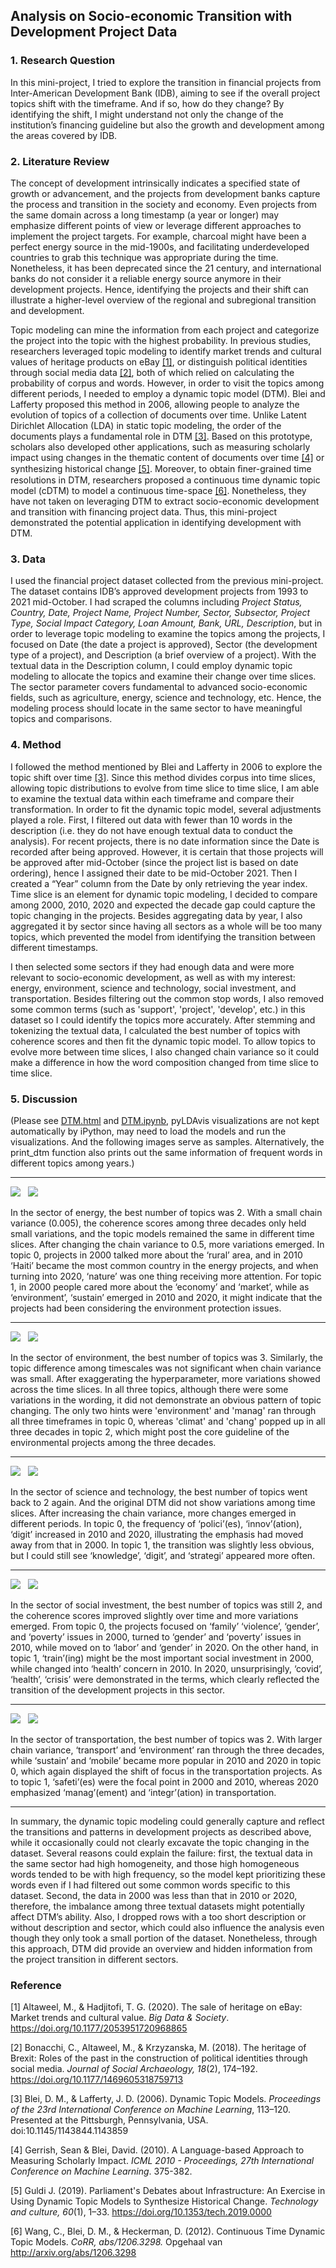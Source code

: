## __Analysis on Socio-economic Transition with Development Project Data__

### __1. Research Question__
In this mini-project, I tried to explore the transition in financial projects from Inter-American Development Bank (IDB), aiming to see if the overall project topics shift with the timeframe. And if so, how do they change? By identifying the shift, I might understand not only the change of the institution’s financing guideline but also the growth and development among the areas covered by IDB.

### __2. Literature Review__
The concept of development intrinsically indicates a specified state of growth or advancement, and the projects from development banks capture the process and transition in the society and economy. Even projects from the same domain across a long timestamp (a year or longer) may emphasize different points of view or leverage different approaches to implement the project targets. For example, charcoal might have been a perfect energy source in the mid-1900s, and facilitating underdeveloped countries to grab this technique was appropriate during the time. Nonetheless, it has been deprecated since the 21 century, and international banks do not consider it a reliable energy source anymore in their development projects. Hence, identifying the projects and their shift can illustrate a higher-level overview of the regional and subregional transition and development. 

Topic modeling can mine the information from each project and categorize the project into the topic with the highest probability. In previous studies, researchers leveraged topic modeling to identify market trends and cultural values of heritage products on eBay [[1]](#1), or distinguish political identities through social media data [[2]](#2), both of which relied on calculating the probability of corpus and words. However, in order to visit the topics among different periods, I needed to employ a dynamic topic model (DTM). Blei and Lafferty proposed this method in 2006, allowing people to analyze the evolution of topics of a collection of documents over time. Unlike Latent Dirichlet Allocation (LDA) in static topic modeling, the order of the documents plays a fundamental role in DTM [[3]](#3). Based on this prototype, scholars also developed other applications, such as measuring scholarly impact using changes in the thematic content of documents over time [[4]](#4) or synthesizing historical change [[5]](#5). Moreover, to obtain ﬁner-grained time resolutions in DTM, researchers proposed a continuous time dynamic topic model (cDTM) to model a continuous time-space [[6]](#6). Nonetheless, they have not taken on leveraging DTM to extract socio-economic development and transition with financing project data. Thus, this mini-project demonstrated the potential application in identifying development with DTM.
### __3. Data__
I used the financial project dataset collected from the previous mini-project. The dataset contains IDB’s approved development projects from 1993 to 2021 mid-October. I had scraped the columns including *Project Status, Country, Date, Project Name, Project Number, Sector, Subsector, Project Type, Social Impact Category, Loan Amount, Bank, URL, Description*, but in order to leverage topic modeling to examine the topics among the projects, I focused on Date (the date a project is approved), Sector (the development type of a project), and Description (a brief overview of a project). With the textual data in the Description column, I could employ dynamic topic modeling to allocate the topics and examine their change over time slices. The sector parameter covers fundamental to advanced socio-economic fields, such as agriculture, energy, science and technology, etc. Hence, the modeling process should locate in the same sector to have meaningful topics and comparisons.

### __4. Method__
I followed the method mentioned by Blei and Lafferty in 2006 to explore the topic shift over time [[3]](#3). Since this method divides corpus into time slices, allowing topic distributions to evolve from time slice to time slice, I am able to examine the textual data within each timeframe and compare their transformation. In order to fit the dynamic topic model, several adjustments played a role. First, I filtered out data with fewer than 10 words in the description (i.e. they do not have enough textual data to conduct the analysis). For recent projects, there is no date information since the Date is recorded after being approved. However, it is certain that those projects will be approved after mid-October (since the project list is based on date ordering), hence I assigned their date to be mid-October 2021. Then I created a “Year” column from the Date by only retrieving the year index. Time slice is an element for dynamic topic modeling, I decided to compare among 2000, 2010, 2020 and expected the decade gap could capture the topic changing in the projects. Besides aggregating data by year, I also aggregated it by sector since having all sectors as a whole will be too many topics, which prevented the model from identifying the transition between different timestamps.

I then selected some sectors if they had enough data and were more relevant to socio-economic development, as well as with my interest: energy, environment, science and technology, social investment, and transportation. Besides filtering out the common stop words, I also removed some common terms (such as 'support', 'project', 'develop', etc.) in this dataset so I could identify the topics more accurately. After stemming and tokenizing the textual data, I calculated the best number of topics with coherence scores and then fit the dynamic topic model. To allow topics to evolve more between time slices, I also changed chain variance so it could make a difference in how the word composition changed from time slice to time slice.

### __5. Discussion__

(Please see [DTM.html](DTM.html) and [DTM.ipynb](DTM.ipynb), pyLDAvis visualizations are not kept automatically by iPython, may need to load the models and run the visualizations. And the following images serve as samples. Alternatively, the print_dtm function also prints out the same information of frequent words in different topics among years.)

---
<img src="Sector of energy.png">
&nbsp;
<img src="Sector of energy print out.png">

In the sector of energy, the best number of topics was 2. With a small chain variance (0.005), the coherence scores among three decades only held small variations, and the topic models remained the same in different time slices. After changing the chain variance to 0.5, more variations emerged. In topic 0, projects in 2000 talked more about the ‘rural’ area, and in 2010 ‘Haiti’ became the most common country in the energy projects, and when turning into 2020, ‘nature’ was one thing receiving more attention. For topic 1, in 2000 people cared more about the ‘economy’ and ‘market’, while as ‘environment’, ‘sustain’ emerged in 2010 and 2020, it might indicate that the projects had been considering the environment protection issues.

---
<img src="Sector of environment.png">
&nbsp;
<img src="Sector of environment print out.png">

In the sector of environment, the best number of topics was 3. Similarly, the topic difference among timescales was not significant when chain variance was small. After exaggerating the hyperparameter, more variations showed across the time slices. In all three topics, although there were some variations in the wording, it did not demonstrate an obvious pattern of topic changing. The only two hints were 'environment' and 'manag' ran through all three timeframes in topic 0, whereas 'climat' and 'chang' popped up in all three decades in topic 2, which might post the core guideline of the environmental projects among the three decades.

---
<img src="Sector of science and technology.png">
&nbsp;
<img src="Sector of science and technology print out.png">

In the sector of science and technology, the best number of topics went back to 2 again. And the original DTM did not show variations among time slices. After increasing the chain variance, more changes emerged in different periods. In topic 0, the frequency of ‘polici’(es), ‘innov’(ation), ‘digit’ increased in 2010 and 2020, illustrating the emphasis had moved away from that in 2000. In topic 1, the transition was slightly less obvious, but I could still see ‘knowledge’, ‘digit’, and ‘strategi’ appeared more often.

---
<img src="Sector of social investment.png">
&nbsp;
<img src="Sector of social investment print out.png">

In the sector of social investment, the best number of topics was still 2, and the coherence scores improved slightly over time and more variations emerged. From topic 0, the projects focused on ‘family’ ‘violence’, ‘gender’, and ‘poverty’ issues in 2000, turned to ‘gender’ and ‘poverty’ issues in 2010, while moved on to ‘labor’ and ‘gender’ in 2020. On the other hand, in topic 1, ‘train’(ing) might be the most important social investment in 2000, while changed into ‘health’ concern in 2010. In 2020, unsurprisingly, ‘covid’, ‘health’, ‘crisis’ were demonstrated in the terms, which clearly reflected the transition of the development projects in this sector.

---
<img src="Sector of transportation.png">
&nbsp;
<img src="Sector of transportation print out.png">

In the sector of transportation, the best number of topics was 2. With larger chain variance, ‘transport’ and ‘environment’ ran through the three decades, while ‘sustain’ and ‘mobile’ became more popular in 2010 and 2020 in topic 0, which again displayed the shift of focus in the transportation projects. As to topic 1, ‘safeti’(es) were the focal point in 2000 and 2010, whereas 2020 emphasized ‘manag’(ement) and ‘integr’(ation) in transportation.

---

In summary, the dynamic topic modeling could generally capture and reflect the transitions and patterns in development projects as described above, while it occasionally could not clearly excavate the topic changing in the dataset. Several reasons could explain the failure: first, the textual data in the same sector had high homogeneity, and those high homogeneous words tended to be with high frequency, so the model kept prioritizing these words even if I had filtered out some common words specific to this dataset. Second, the data in 2000 was less than that in 2010 or 2020, therefore, the imbalance among three textual datasets might potentially affect DTM’s ability. Also, I dropped rows with a too short description or without description and sector, which could also influence the analysis even though they only took a small portion of the dataset. Nonetheless, through this approach, DTM did provide an overview and hidden information from the project transition in different sectors.

### __Reference__

<a name="1">[1]</a>   Altaweel, M., & Hadjitofi, T. G. (2020). The sale of heritage on eBay: Market trends and cultural value. *Big Data & Society*. https://doi.org/10.1177/2053951720968865


<a name="2">[2]</a> Bonacchi, C., Altaweel, M., & Krzyzanska, M. (2018). The heritage of Brexit: Roles of the past in the construction of political identities through social media. *Journal of Social Archaeology, 18*(2), 174–192. https://doi.org/10.1177/1469605318759713

<a name="3">[3]</a> Blei, D. M., & Lafferty, J. D. (2006). Dynamic Topic Models. *Proceedings of the 23rd International Conference on Machine Learning*, 113–120. Presented at the Pittsburgh, Pennsylvania, USA. doi:10.1145/1143844.1143859

<a name="4">[4]</a> Gerrish, Sean & Blei, David. (2010). A Language-based Approach to Measuring Scholarly Impact. *ICML 2010 - Proceedings, 27th International Conference on Machine Learning*. 375-382. 

<a name="5">[5]</a> Guldi J. (2019). Parliament's Debates about Infrastructure: An Exercise in Using Dynamic Topic Models to Synthesize Historical Change. *Technology and culture, 60*(1), 1–33. https://doi.org/10.1353/tech.2019.0000

<a name="6">[6]</a> Wang, C., Blei, D. M., & Heckerman, D. (2012). Continuous Time Dynamic Topic Models. *CoRR, abs/1206.3298.* Opgehaal van http://arxiv.org/abs/1206.3298
